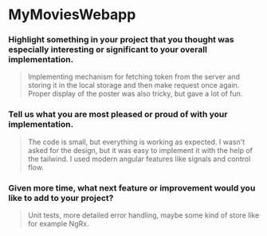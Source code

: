 # MyMoviesWebapp

### Highlight something in your project that you thought was especially interesting or significant to your overall implementation.
> Implementing mechanism for fetching token from the server and storing it in the local storage and then make request once again. 
> Proper display of the poster was also tricky, but gave a lot of fun. 

### Tell us what you are most pleased or proud of with your implementation.
> The code is small, but everything is working as expected. I wasn't asked for the design, but it was easy to implement it with the help of the tailwind. I used modern angular features like signals and control flow.

### Given more time, what next feature or improvement would you like to add to your project?
> Unit tests, more detailed error handling, maybe some kind of store like for example NgRx.
